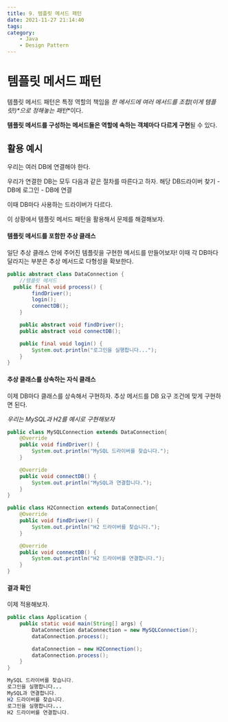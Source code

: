 ```yaml
---
title: 9. 템플릿 메서드 패턴
date: 2021-11-27 21:14:40
tags:
category:
    - Java
    - Design Pattern
---
```


# 템플릿 메서드 패턴

템플릿 메서드 패턴은 특정 역할의 책임을 **한 메서드에 여러 메서드를 조합*(이게 템플릿!)*으로 정해놓는 패턴**이다.

**템플릿 메서드를 구성하는 메서드들은 역할에 속하는 객체마다 다르게 구현**될 수 있다.

## 활용 예시

우리는 여러 DB에 연결해야 한다.

우리가 연결한 DB는 모두 다음과 같은 절차를 따른다고 하자.
해당 DB드라이버 찾기 - DB에 로그인 - DB에 연결

이때 DB마다 사용하는 드라이버가 다르다.

이 상황에서 템플릿 메서드 패턴을 활용해서 문제를 해결해보자.

#### 템플릿 메서드를 포함한 추상 클래스

일단 추상 클래스 안에 주어진 템플릿을 구현한 메서드를 만들어보자!
이때 각 DB마다 달라지는 부분은 추상 메서드로 다형성을 확보한다.

```java
public abstract class DataConnection {
	//템플릿 메서드
  public final void process() {
		findDriver();
		login();
		connectDB();
	}

	public abstract void findDriver();
	public abstract void connectDB();

	public final void login() {
		System.out.println("로그인을 실행합니다...");
	}
}
```



#### 추상 클래스를 상속하는 자식 클래스

이제 DB마다 클래스를 상속해서 구현하자.
추상 메서드를 DB 요구 조건에 맞게 구현하면 된다.

*우리는 MySQL과 H2를 예시로 구현해보자*

```java
public class MySQLConnection extends DataConnection{
	@Override
	public void findDriver() {
		System.out.println("MySQL 드라이버를 찾습니다.");
	}

	@Override
	public void connectDB() {
		System.out.println("MySQL과 연결합니다.");
	}
}
```

```java
public class H2Connection extends DataConnection{
	@Override
	public void findDriver() {
		System.out.println("H2 드라이버를 찾습니다.");
	}

	@Override
	public void connectDB() {
		System.out.println("H2 드라이버를 연결합니다.");
	}
}
```



#### 결과 확인

이제 적용해보자.

```java
public class Application {
	public static void main(String[] args) {
		DataConnection dataConnection = new MySQLConnection();
		dataConnection.process();

		dataConnection = new H2Connection();
		dataConnection.process();
	}
}
```

```java
MySQL 드라이버를 찾습니다.
로그인을 실행합니다...
MySQL과 연결합니다.
H2 드라이버를 찾습니다.
로그인을 실행합니다...
H2 드라이버를 연결합니다.
```



